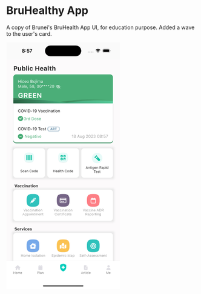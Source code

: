 # BruHealthy App

A copy of Brunei's BruHealth App UI, for education purpose. Added a wave to the user's card.

<img src="image/screenshot.png" width="300">
